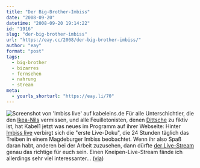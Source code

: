 ```yaml
---
title: "Der Big-Brother-Imbiss"
date: "2008-09-20"
datetime: "2008-09-20 19:14:22"
id: "1916"
slug: "der-big-brother-imbiss"
url: "https://eay.cc/2008/der-big-brother-imbiss/"
author: "eay"
format: "post"
tags:
  - big-brother
  - bizarres
  - fernsehen
  - nahrung
  - stream
meta:
  - yourls_shorturl: "https://eay.li/70"
---
```


![](/uploads/2008/imbisslive.jpg "Screenshot von 'Imbiss live' auf kabeleins.de") Für alle Unterschichtler, die den [Ikea-Nils](//eay.cc/2008/ikea-does-big-brother/) vermissen, und alle Feuilletonisten, denen [Dittsche](http://www.wdr.de/comedy/sendungen/dittsche.phtml) zu fiktiv ist, hat Kabel1 jetzt was neues im Programm auf ihrer Webseite: Hinter [Imbiss live](http://www.kabeleins.de/doku_reportage/abenteuer_alltag/) verbirgt sich die "erste Live-Doku", die 24 Stunden täglich das Treiben in einem Magdeburger Imbiss beobachtet. Wenn ihr also Spaß daran habt, anderen bei der Arbeit zuzusehen, dann dürfte [der Live-Stream](http://www.kabeleins.de/doku_reportage/abenteuer_alltag/videos/artikel/16848/) genau das richtige für euch sein. Einen Kneipen-Live-Stream fände ich allerdings sehr viel interessanter... ([via](http://ununun.de/currywurstessen-live/))
